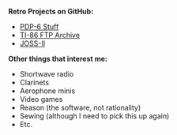 
__Retro Projects on GitHub:__

- [PDP-6 Stuff](https://github.com/PashPaw/PDP-6)<br >
- [TI-86 FTP Archive](https://github.com/PashPaw/ti86-ftp)<br >
- [JOSS-II](https://github.com/PDP-10/JOSS-II)

__Other things that interest me:__

- Shortwave radio
- Clarinets
- Aerophone minis
- Video games
- Reason (the software, not rationality)
- Sewing (although I need to pick this up again)
- Etc.
